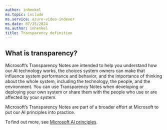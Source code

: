 ```yaml
---
author: inhenkel
ms.topic: include 
ms.service: azure-video-indexer
ms.date: 07/25/2024
ms.author: inhenkel
title: Transparency definition
---
```


## What is transparency?

Microsoft’s Transparency Notes are intended to help you understand how our AI technology works, the choices system owners can make that influence system performance and behavior, and the importance of thinking about the whole system, including the technology, the people, and the environment. You can use Transparency Notes when developing or deploying your own system or share them with the people who use or are affected by your system.  

Microsoft’s Transparency Notes are part of a broader effort at Microsoft to put our AI principles into practice.

To find out more, see [Microsoft AI principles](https://www.microsoft.com/ai/responsible-ai?rtc=1&activetab=pivot1%3aprimaryr6).